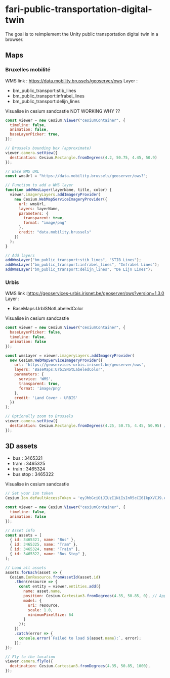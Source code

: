# fari-public-transportation-digital-twin

The goal is to reimplement the Unity public transportation digital twin in a browser.


## Maps
### Bruxelles mobilité
WMS link : https://data.mobility.brussels/geoserver/ows
Layer : 
- bm_public_transport:stib_lines
- bm_public_transport:infrabel_lines
- bm_public_transport:delijn_lines

Visualise in cesium sandcastle 
NOT WORKING WHY ??
```javascript
const viewer = new Cesium.Viewer("cesiumContainer", {
  timeline: false,
  animation: false,
  baseLayerPicker: true,
});

// Brussels bounding box (approximate)
viewer.camera.setView({
  destination: Cesium.Rectangle.fromDegrees(4.2, 50.75, 4.45, 50.9)
});

// Base WMS URL
const wmsUrl = "https://data.mobility.brussels/geoserver/ows?";

// Function to add a WMS layer
function addWmsLayer(layerName, title, color) {
  viewer.imageryLayers.addImageryProvider(
    new Cesium.WebMapServiceImageryProvider({
      url: wmsUrl,
      layers: layerName,
      parameters: {
        transparent: true,
        format: "image/png"
      },
      credit: "data.mobility.brussels"
    })
  );
}

// Add layers
addWmsLayer("bm_public_transport:stib_lines", "STIB Lines");
addWmsLayer("bm_public_transport:infrabel_lines", "Infrabel Lines");
addWmsLayer("bm_public_transport:delijn_lines", "De Lijn Lines");
```

### Urbis
WMS link :https://geoservices-urbis.irisnet.be/geoserver/ows?version=1.3.0
Layer : 
- BaseMaps:UrbISNotLabeledColor


Visualise in cesium sandcastle
```javascript
const viewer = new Cesium.Viewer("cesiumContainer", {
  baseLayerPicker: false,
  timeline: false,
  animation: false
});

const wmsLayer = viewer.imageryLayers.addImageryProvider(
  new Cesium.WebMapServiceImageryProvider({
    url: 'https://geoservices-urbis.irisnet.be/geoserver/ows',
    layers: 'BaseMaps:UrbISNotLabeledColor',
    parameters: {
      service: 'WMS',
      transparent: true,
      format: 'image/png'
    },
    credit: 'Land Cover - URBIS'
  })
);

// Optionally zoom to Brussels
viewer.camera.setView({
  destination: Cesium.Rectangle.fromDegrees(4.25, 50.75, 4.45, 50.95) // Approximate bounds of Brussels
});
```



## 3D assets
- bus  : 3465321
- tram : 3465325
- train : 3465324
- bus stop : 3465322



Visualise in cesium sandcastle
```javascript
// Set your ion token
Cesium.Ion.defaultAccessToken = 'eyJhbGciOiJIUzI1NiIsInR5cCI6IkpXVCJ9.eyJqdGkiOiJhY2E3ZDhlNC03Yjc0LTQzM2QtYmI5My0zYWQ3NjIwOTk0OTciLCJpZCI6Mjc4NzM4LCJpYXQiOjE3NDA0ODg1MjB9.VsZjL6pbKSwR_SBbxUq-KRweOU_P3R8DKjSpeD0EICY';

const viewer = new Cesium.Viewer("cesiumContainer", {
  timeline: false,
  animation: false
});

// Asset info
const assets = [
  { id: 3465321, name: "Bus" },
  { id: 3465325, name: "Tram" },
  { id: 3465324, name: "Train" },
  { id: 3465322, name: "Bus Stop" },
];

// Load all assets
assets.forEach(asset => {
  Cesium.IonResource.fromAssetId(asset.id)
    .then(resource => {
      const entity = viewer.entities.add({
        name: asset.name,
        position: Cesium.Cartesian3.fromDegrees(4.35, 50.85, 0), // Approximate position over Brussels
        model: {
          uri: resource,
          scale: 1.0,
          minimumPixelSize: 64
        }
      });
    })
    .catch(error => {
      console.error(`Failed to load ${asset.name}:`, error);
    });
});

// Fly to the location
viewer.camera.flyTo({
  destination: Cesium.Cartesian3.fromDegrees(4.35, 50.85, 1000),
});
```

